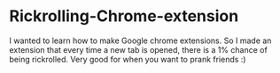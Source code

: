 # Rickrolling-Chrome-extension
I wanted to learn how to make Google chrome extensions. So I made an extension that every time a new tab is opened, there is a 1% chance of being rickrolled. Very good for when you want to prank friends :) 
